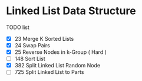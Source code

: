 
# Linked List Data Structure

TODO list
- [x] 23   Merge K Sorted Lists
- [x] 24   Swap Pairs
- [x] 25   Reverse Nodes in k-Group ( Hard )
- [ ] 148  Sort List
- [x] 382  Split Linked List Random Node
- [ ] 725  Split Linked List to Parts